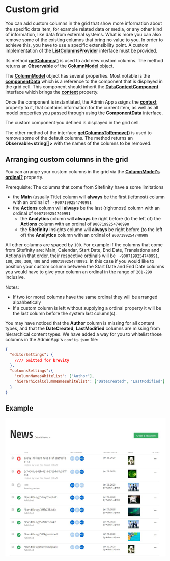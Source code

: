 # Custom grid

You can add custom columns in the grid that show more information about the specific data item, for example related data or media, or any other kind of information, like data from external systems. What is more you can also remove some of the existing columns that bring no value to you. In order to achieve this, you have to use a specific extensibility point. A custom implementation of the [**ListColumnsProvider**](http://admin-app-extensions-docs.sitefinity.site/interfaces/listcolumnsprovider.html) interface must be provided. 

Its method [**getColumns()**](http://admin-app-extensions-docs.sitefinity.site/interfaces/listcolumnsprovider.html#getcolumns) is used to add new custom columns. The method returns an **Observable** of the [**ColumnModel**](http://admin-app-extensions-docs.sitefinity.site/interfaces/columnmodel.html) object. 

The [**ColumnModel**](http://admin-app-extensions-docs.sitefinity.site/interfaces/columnmodel.html) object has several properties. Most notable is the [**componentData**](http://admin-app-extensions-docs.sitefinity.site/interfaces/columnmodel.html#componentdata) which is a reference to the component that is displayed in the grid cell. This component should inherit the [**DataContextComponent**](http://admin-app-extensions-docs.sitefinity.site/interfaces/datacontextcomponent.html) interface which brings the [**context**](http://admin-app-extensions-docs.sitefinity.site/interfaces/datacontextcomponent.html#context) property.

Once the component is instantiated, the Admin App assigns the [**context**](http://admin-app-extensions-docs.sitefinity.site/interfaces/datacontextcomponent.html#context) property to it, that contains information for the current item, as well as all model properties you passed through using the [**ComponentData**](http://admin-app-extensions-docs.sitefinity.site/interfaces/componentdata.html#properties) interface. 

The custom component you defined is displayed in the grid cell.

The other method of the interface [**getColumnsToRemove()**](http://admin-app-extensions-docs.sitefinity.site/interfaces/listcolumnsprovider.html#getcolumnstoremove) is used to remove some of the default columns. The method returns an **Observable<string[]>** with the names of the columns to be removed.

## Arranging custom columns in the grid

You can arrange your custom columns in the grid via the [**ColumnModel's**](http://admin-app-extensions-docs.sitefinity.site/interfaces/columnmodel.html) [**ordinal?**](http://admin-app-extensions-docs.sitefinity.site/interfaces/columnmodel.html#ordinal) property. 

Prerequisite: The columns that come from Sitefinity have a some limitations
- the **Main** (usually Title) column will **always** be the first (leftmost) column with an ordinal of ` -9007199254740991` 
- the **Actions** column will **always** be the last (rightmost) column with an ordinal of `9007199254740991`
    - the **Analytics** column will **always** be right before (to the left of) the **Actions** column with an ordinal of `9007199254740990`
    - the **Sitefinity** Insights column will **always** be right before (to the left of) the **Analytics** column with an ordinal of `9007199254740989`

All other columns are spaced by `100`. For example if the columns that come from Sitefinity are: Main, Calendar, Start Date, End Date, Translations and Actions in that order, their respective ordinals will be ` -9007199254740991`, `100`, `200`, `300`, `400` and `9007199254740991`. In this case if you would like to position your custom column between the Start Date and End Date columns you would have to give your column an ordinal in the range of `201-299` inclusive.

Notes:
- If two (or more) columns have the same ordinal they will be arranged alpahbeticaly
- If a custom column is left without supplying a ordinal property it will be the last column before the system last column(s).

You may have noticed that the **Author** column is missing for all content types, and that the **DateCreated**, **LastModified** columns are missing from hierarchical content types. We have added a way for you to whitelist those columns in the AdminApp's `config.json` file:

```json
{
  "editorSettings": { 
    //// omitted for brevity
  },
  "columnsSettings":{
    "columnNamesWhitelist": ["Author"],
    "hierarhicalColumnNamesWhitelist": ["DateCreated", "LastModified"]
  }
}
```

## Example

![Image column](./../../assets/image-column.JPG)
